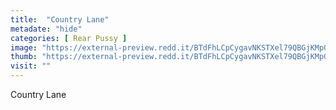 ```yaml
---
title:  "Country Lane"
metadate: "hide"
categories: [ Rear Pussy ]
image: "https://external-preview.redd.it/BTdFhLCpCygavNKSTXel79QBGjKMpGlKdZ0YT8weKCA.jpg?auto=webp&s=16652533f74aba143ebd52a149a0f1fbb3007080"
thumb: "https://external-preview.redd.it/BTdFhLCpCygavNKSTXel79QBGjKMpGlKdZ0YT8weKCA.jpg?width=1080&crop=smart&auto=webp&s=1ac05906274eab1c0dc9164ca2566d7b01b5bf50"
visit: ""
---
```

Country Lane
